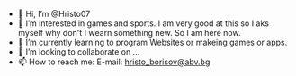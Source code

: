 - 👋 Hi, I’m @Hristo07
- 👀 I’m interested in games and sports. I am very good at this so I aks myself why don't I wearn something new. So I am here now.
- 🌱 I’m currently learning to program Websites or makeing games or apps.
- 💞️ I’m looking to collaborate on ...
- 📫 How to reach me: E-mail: hristo_borisov@abv.bg

<!---
Hristo07/Hristo07 is a ✨ special ✨ repository because its `README.md` (this file) appears on your GitHub profile.
You can click the Preview link to take a look at your changes.
--->
